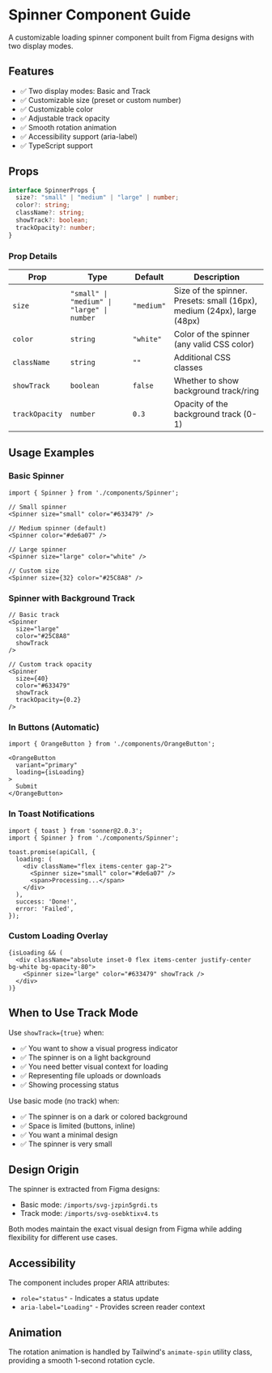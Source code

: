 # Spinner Component Guide

A customizable loading spinner component built from Figma designs with two display modes.

## Features

- ✅ Two display modes: Basic and Track
- ✅ Customizable size (preset or custom number)
- ✅ Customizable color
- ✅ Adjustable track opacity
- ✅ Smooth rotation animation
- ✅ Accessibility support (aria-label)
- ✅ TypeScript support

## Props

```typescript
interface SpinnerProps {
  size?: "small" | "medium" | "large" | number;
  color?: string;
  className?: string;
  showTrack?: boolean;
  trackOpacity?: number;
}
```

### Prop Details

| Prop | Type | Default | Description |
|------|------|---------|-------------|
| `size` | `"small" \| "medium" \| "large" \| number` | `"medium"` | Size of the spinner. Presets: small (16px), medium (24px), large (48px) |
| `color` | `string` | `"white"` | Color of the spinner (any valid CSS color) |
| `className` | `string` | `""` | Additional CSS classes |
| `showTrack` | `boolean` | `false` | Whether to show background track/ring |
| `trackOpacity` | `number` | `0.3` | Opacity of the background track (0-1) |

## Usage Examples

### Basic Spinner

```tsx
import { Spinner } from './components/Spinner';

// Small spinner
<Spinner size="small" color="#633479" />

// Medium spinner (default)
<Spinner color="#de6a07" />

// Large spinner
<Spinner size="large" color="white" />

// Custom size
<Spinner size={32} color="#25C8A8" />
```

### Spinner with Background Track

```tsx
// Basic track
<Spinner 
  size="large" 
  color="#25C8A8" 
  showTrack 
/>

// Custom track opacity
<Spinner 
  size={40} 
  color="#633479" 
  showTrack 
  trackOpacity={0.2}
/>
```

### In Buttons (Automatic)

```tsx
import { OrangeButton } from './components/OrangeButton';

<OrangeButton 
  variant="primary"
  loading={isLoading}
>
  Submit
</OrangeButton>
```

### In Toast Notifications

```tsx
import { toast } from 'sonner@2.0.3';
import { Spinner } from './components/Spinner';

toast.promise(apiCall, {
  loading: (
    <div className="flex items-center gap-2">
      <Spinner size="small" color="#de6a07" />
      <span>Processing...</span>
    </div>
  ),
  success: 'Done!',
  error: 'Failed',
});
```

### Custom Loading Overlay

```tsx
{isLoading && (
  <div className="absolute inset-0 flex items-center justify-center bg-white bg-opacity-80">
    <Spinner size="large" color="#633479" showTrack />
  </div>
)}
```

## When to Use Track Mode

Use `showTrack={true}` when:

- ✅ You want to show a visual progress indicator
- ✅ The spinner is on a light background
- ✅ You need better visual context for loading
- ✅ Representing file uploads or downloads
- ✅ Showing processing status

Use basic mode (no track) when:

- ✅ The spinner is on a dark or colored background
- ✅ Space is limited (buttons, inline)
- ✅ You want a minimal design
- ✅ The spinner is very small

## Design Origin

The spinner is extracted from Figma designs:
- Basic mode: `/imports/svg-jzpin5grdi.ts`
- Track mode: `/imports/svg-osebktixv4.ts`

Both modes maintain the exact visual design from Figma while adding flexibility for different use cases.

## Accessibility

The component includes proper ARIA attributes:
- `role="status"` - Indicates a status update
- `aria-label="Loading"` - Provides screen reader context

## Animation

The rotation animation is handled by Tailwind's `animate-spin` utility class, providing a smooth 1-second rotation cycle.
